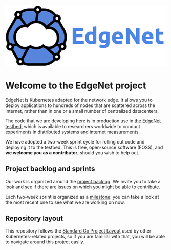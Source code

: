![](assets/logos/edgenet_logos_2020_05_02/edgenet_logo_no_text_100dpi_third_size.png)

# Welcome to the EdgeNet project

EdgeNet is Kubernetes adapted for the network edge. It allows you to deploy applications to hundreds of nodes 
that are scattered across the internet, rather than in one or a small number of centralized datacenters.

The code that we are developing here is in production use in [the EdgeNet testbed](http://www.edge-net.org/),
which is available to researchers worldwide to conduct experiments in distributed systems and internet
measurements.

We have adopted a two-week sprint cycle for rolling out code and deploying it to the testbed. This is free,
open-source software (FOSS), and **we welcome you as a contributor**, should you wish to help out.

## Project backlog and sprints

Our work is organized around the [project backlog](https://github.com/orgs/EdgeNet-project/projects/2). We
invite you to take a look and see if there are issues on which you might be able to contribute.

Each two-week sprint is organized as a [milestone](https://github.com/EdgeNet-project/edgenet/milestones): 
you can take a look at the most recent one to see what we are working on now.

## Repository layout

This repository follows the [Standard Go Project Layout](https://github.com/golang-standards/project-layout) used
by other Kubernetes-related projects, so if you are familiar with that, you will be able to navigate around this
project easily.
